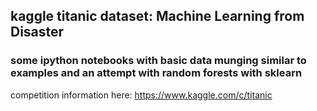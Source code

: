## kaggle titanic dataset: Machine Learning from Disaster

### some ipython notebooks with basic data munging similar to examples and an attempt with random forests with sklearn

competition information here: https://www.kaggle.com/c/titanic
